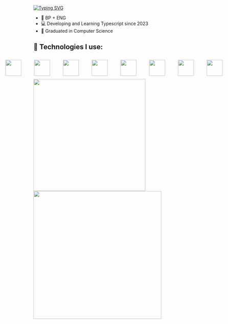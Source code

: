 [![Typing SVG](https://readme-typing-svg.demolab.com?font=Fira+Code&duration=6000&pause=1000&color=9100F7&width=435&lines=Hi+👋;I'm+Yuri+;A+Jr.+Front-End+Dev;Who+wants+to+keep+learning+every+day;You+can+also+call+me+Songbird)](https://git.io/typing-svg)

<ul>
  <li> 🎴 BP + ENG </li>
  <li> 💻 Developing and Learning Typescript since 2023 </li>
  <li> 👻 Graduated in Computer Science </li>
</ul>

## 🚀 Technologies I use:

<div style="display: flex; justify-content: center; gap: 20px;">
  <!-- Badges -->
  
  <img src="https://cdn.jsdelivr.net/gh/devicons/devicon@latest/icons/html5/html5-original.svg" width="50" style="margin: 10px;" />
  <img src="https://cdn.jsdelivr.net/gh/devicons/devicon@latest/icons/css3/css3-original.svg" width="50" style="margin: 10px;" />
  <img src="https://cdn.jsdelivr.net/gh/devicons/devicon@latest/icons/javascript/javascript-original.svg" width="50" style="margin: 10px;" />
  <img src="https://cdn.jsdelivr.net/gh/devicons/devicon@latest/icons/react/react-original.svg" width="50" style="margin: 10px;" />
  <img src="https://cdn.jsdelivr.net/gh/devicons/devicon@latest/icons/tailwindcss/tailwindcss-original.svg" width="50" style="margin: 10px;" />
  <img src="https://cdn.jsdelivr.net/gh/devicons/devicon@latest/icons/nodejs/nodejs-original.svg" width="50" style="margin: 10px;" />
  <img src="https://cdn.jsdelivr.net/gh/devicons/devicon@latest/icons/git/git-original.svg" width="50" style="margin: 10px;" />
  <img src="https://cdn.jsdelivr.net/gh/devicons/devicon@latest/icons/github/github-original.svg" width="50" style="margin: 10px;" />          
  
</div>

<div>
  <img align="center" width=350 src="https://github-readme-stats.vercel.app/api?username=YuriLFS&show_icons=true&theme=midnight-purple&hide_rank=true" /> 
  <img align="center" width=400 src="https://github-readme-stats.vercel.app/api/top-langs/?username=YuriLFS&theme=midnight-purple&layout=compact" />
</div>
